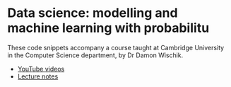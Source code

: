 # Data science: modelling and machine learning with probabilitu

These code snippets accompany a course taught at Cambridge University in the Computer Science department, by Dr Damon Wischik.
* [YouTube videos](https://www.youtube.com/playlist?list=PLknxdt7zG11MLG2w-l05ev7LbgTCStQ6a)
* [Lecture notes](https://www.cl.cam.ac.uk/teaching/2122/DataSci/materials.html)
